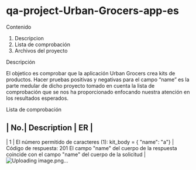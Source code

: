 # qa-project-Urban-Grocers-app-es

Contenido

1.	Descripcion
2.	Lista de comprobación
3.	Archivos del proyecto

Descripción

El objetico es comprobar que la aplicación Urban Grocers crea kits de productos. Hacer pruebas positivas y negativas para el campo “name” es la parte medular de
dicho proyecto tomado en cuenta la lista de comprobación que se nos ha proporcionado enfocando nuestra atención en los resultados esperados.

Lista de comprobación

| No.| Description |  ER |
--------------------------
| 1 | El número permitido de caracteres (1): kit_body = { "name": "a"} | Código de respuesta: 201 El campo "name" del cuerpo de la respuesta coincide con el campo "name" del cuerpo de la solicitud | 
![Uploading image.png…]()

